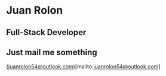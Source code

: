 # Juan Rolon
## Full-Stack Developer

## Just mail me something
(juanrolon54@outlook.com)[mailto:juanrolon54@outlook.com]
